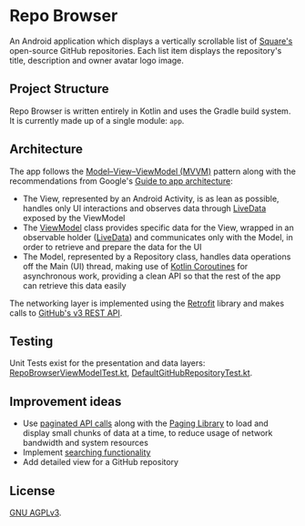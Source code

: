 # Repo Browser
An Android application which displays a vertically scrollable list of [Square's](https://square.github.io/) open-source GitHub repositories.
Each list item displays the repository's title, description and owner avatar logo image.

## Project Structure
Repo Browser is written entirely in Kotlin and uses the Gradle build system. It is currently made up of a single module: `app`.

## Architecture
The app follows the [Model–View–ViewModel (MVVM)](https://en.wikipedia.org/wiki/Model%E2%80%93view%E2%80%93viewmodel) pattern along with the recommendations from Google's [Guide to app architecture](https://developer.android.com/jetpack/docs/guide):
* The View, represented by an Android Activity, is as lean as possible, handles only UI interactions and observes data through [LiveData](https://developer.android.com/topic/libraries/architecture/livedata) exposed by the ViewModel
* The [ViewModel](https://developer.android.com/topic/libraries/architecture/viewmodel) class provides specific data for the View, wrapped in an observable holder ([LiveData](https://developer.android.com/topic/libraries/architecture/livedata)) and communicates only with the Model, in order to retrieve and prepare the data for the UI
* The Model, represented by a Repository class, handles data operations off the Main (UI) thread, making use of [Kotlin Coroutines](https://kotlinlang.org/docs/reference/coroutines-overview.html) for asynchronous work, providing a clean API so that the rest of the app can retrieve this data easily

The networking layer is implemented using the [Retrofit](https://square.github.io/retrofit/) library and makes calls to [GitHub's v3 REST API](https://developer.github.com/v3/).

## Testing
Unit Tests exist for the presentation and data layers: [RepoBrowserViewModelTest.kt](/app/src/test/java/com/mircea/repobrowser/presentation/RepoBrowserViewModelTest.kt), [DefaultGitHubRepositoryTest.kt](/app/src/test/java/com/mircea/repobrowser/data/DefaultGitHubRepositoryTest.kt).

## Improvement ideas
* Use [paginated API calls](https://developer.github.com/v3/#pagination) along with the [Paging Library](https://developer.android.com/topic/libraries/architecture/paging) to load and display small chunks of data at a time, to reduce usage of network bandwidth and system resources
* Implement [searching functionality](https://developer.github.com/v3/search/)
* Add detailed view for a GitHub repository


## License
[GNU AGPLv3](LICENSE).